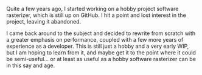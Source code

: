 Quite a few years ago, I started working on a hobby project software rasterizer, which is still up on GitHub. I hit a point and lost interest in the project, leaving it abandoned.

I came back around to the subject and decided to rewrite from scratch with a greater emphasis on performance, coupled with a few more years of experience as a developer. This is still just a hobby and a very early WIP, but I am hoping to learn from it, and maybe get it to the point where it could be semi-useful... or at least as useful as a hobby software rasterizer can be in this say and age.
